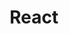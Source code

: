 ---
layout: tag-list
type: tag
title: React
slug: react
category: Frontend
sidebar: true
order: 4
description: >
   Algorithm study / Problem solutions
---